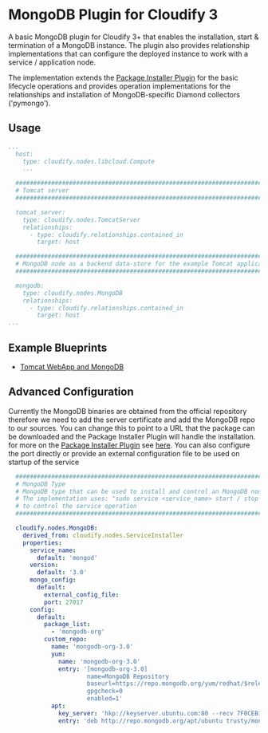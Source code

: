 # MongoDB Plugin for Cloudify 3

A basic MongoDB plugin for Cloudify 3+ that enables the installation, start & termination of a MongoDB instance. The plugin also provides relationship implementations that can configure the deployed instance to work with a service / application node.

The implementation extends the [Package Installer Plugin](https://github.com/kemiz/cloudify-package-installer-plugin) for the basic lifecycle operations and provides operation implementations for the relationships and installation of MongoDB-specific Diamond collectors ('pymongo').

## Usage

```yaml
...
  host:
    type: cloudify.nodes.libcloud.Compute
    ...

  ##################################################################################
  # Tomcat server
  ##################################################################################

  tomcat_server:
    type: cloudify.nodes.TomcatServer
    relationships:
      - type: cloudify.relationships.contained_in
        target: host

  ##################################################################################
  # MongoDB node as a backend data-store for the example Tomcat application
  ##################################################################################

  mongodb:
    type: cloudify.nodes.MongoDB
    relationships:
      - type: cloudify.relationships.contained_in
        target: host
...
```

## Example Blueprints

- [Tomcat WebApp and MongoDB](https://github.com/kemiz/tomcat-plugin-cfy3)

## Advanced Configuration

Currently the MongoDB binaries are obtained from the official repository therefore we need to add the server certificate and add the MongoDB repo to our sources. You can change this to point to a URL that the package can be downloaded and the Package Installer Plugin will handle the installation. for more on the [Package Installer Plugin](https://github.com/kemiz/cloudify-package-installer-plugin) see [here](https://github.com/kemiz/cloudify-package-installer-plugin). You can also configure the port directly or provide an external configuration file to be used on startup of the service

```yaml
  ##################################################################################
  # MongoDB Type
  # MongoDB type that can be used to install and control an MongoDB node.
  # The implementation uses: "sudo service <service_name> start / stop / restart"
  # to control the service operation
  ##################################################################################

  cloudify.nodes.MongoDB:
    derived_from: cloudify.nodes.ServiceInstaller
    properties:
      service_name:
        default: 'mongod'
      version:
        default: '3.0'
      mongo_config:
        default:
          external_config_file:
          port: 27017
      config:
        default:
          package_list:
            - 'mongodb-org'
          custom_repo:
            name: 'mongodb-org-3.0'
            yum:
              name: 'mongodb-org-3.0'
              entry: '[mongodb-org-3.0]
                      name=MongoDB Repository
                      baseurl=https://repo.mongodb.org/yum/redhat/$releasever/mongodb-org/3.0/x86_64/
                      gpgcheck=0
                      enabled=1'
            apt:
              key_server: 'hkp://keyserver.ubuntu.com:80 --recv 7F0CEB10'
              entry: 'deb http://repo.mongodb.org/apt/ubuntu trusty/mongodb-org/3.0 multiverse'
```
